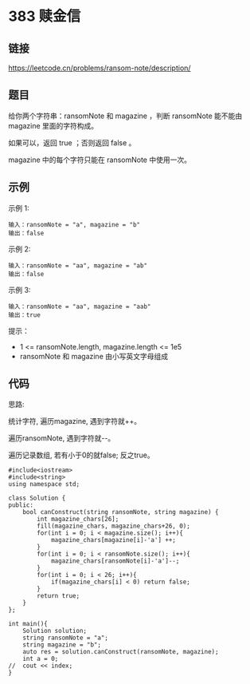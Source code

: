 # 383 赎金信
## 链接
https://leetcode.cn/problems/ransom-note/description/

## 题目 
给你两个字符串：ransomNote 和 magazine ，判断 ransomNote 能不能由 magazine 里面的字符构成。

如果可以，返回 true ；否则返回 false 。

magazine 中的每个字符只能在 ransomNote 中使用一次。

## 示例
示例 1:
```
输入：ransomNote = "a", magazine = "b"
输出：false
```
示例 2:
```
输入：ransomNote = "aa", magazine = "ab"
输出：false
```
示例 3:
```
输入：ransomNote = "aa", magazine = "aab"
输出：true
```

提示：

- 1 <= ransomNote.length, magazine.length <= 1e5
- ransomNote 和 magazine 由小写英文字母组成  

## 代码
思路:

统计字符, 遍历magazine, 遇到字符就++。

遍历ransomNote, 遇到字符就--。

遍历记录数组, 若有小于0的就false; 反之true。
```
#include<iostream>
#include<string>
using namespace std;

class Solution {
public:
    bool canConstruct(string ransomNote, string magazine) {
		int magazine_chars[26];
		fill(magazine_chars, magazine_chars+26, 0);
		for(int i = 0; i < magazine.size(); i++){
			magazine_chars[magazine[i]-'a'] ++;
		}
		for(int i = 0; i < ransomNote.size(); i++){
			magazine_chars[ransomNote[i]-'a']--;
		}
		for(int i = 0; i < 26; i++){
			if(magazine_chars[i] < 0) return false;
		}
		return true;
    }
};

int main(){
	Solution solution;
	string ransomNote = "a";
	string magazine = "b";
	auto res = solution.canConstruct(ransomNote, magazine);
	int a = 0;
//	cout << index;
}
```